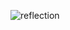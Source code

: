 ![reflection](https://github.com/kubrayesilkaya/C-Sharp-Programming-Notes/assets/93487264/9822c8aa-4d10-4142-8f7d-0472bc218375)
